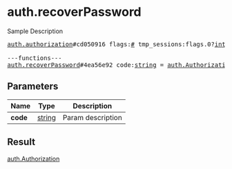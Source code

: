 # auth.recoverPassword

Sample Description

<pre>
<a href="../constructor/auth.authorization">auth.authorization</a>#cd050916 flags:<a href="../type/#.md">#</a> tmp_sessions:flags.0?<a href="../type/int.md">int</a> user:<a href="../type/User.md">User</a> = <a href="../type/auth.Authorization.md">auth.Authorization</a>;

---functions---
<a href="../method/auth.recoverPassword.md">auth.recoverPassword</a>#4ea56e92 code:<a href="../type/string.md">string</a> = <a href="../type/auth.Authorization.md">auth.Authorization</a>;</pre>
## Parameters

| Name | Type | Description |
|------|:----:|-------------|
| **code** | <a href="../type/string.md">string</a> | Param description |

## Result

<a href="../type/auth.Authorization.md">auth.Authorization</a>

